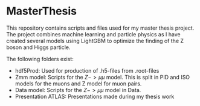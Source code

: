 # MasterThesis

This repository contains scripts and files used for my master thesis project. 
The project combines machine learning and particle physics as I have created several models using LightGBM to optimize the finding of the Z boson and Higgs particle. 

The following folders exist:
- hdf5Prod: Used for production of .h5-files from .root-files
- Zmm model: Scripts for the $Z -> \mu\mu$ model. This is split in PID and ISO models for the muons and Z model for muon pairs.
- Data model: Scripts for the $Z -> \mu\mu$ model in Data. 
- Presentation ATLAS: Presentations made during my thesis work
